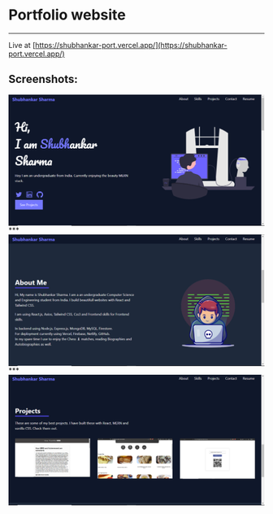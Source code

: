 # Portfolio website
***
Live at [https://shubhankar-port.vercel.app/](https://shubhankar-port.vercel.app/)

## Screenshots:
<img align="center" src="https://raw.githubusercontent.com/shubhankarsharma876/shubhankar/main/home.png"/>
***
<img align="center" src="https://raw.githubusercontent.com/shubhankarsharma876/shubhankar/main/about me.png"/>
***
<img align="center" src="https://raw.githubusercontent.com/shubhankarsharma876/shubhankar/main/project.png"/>


